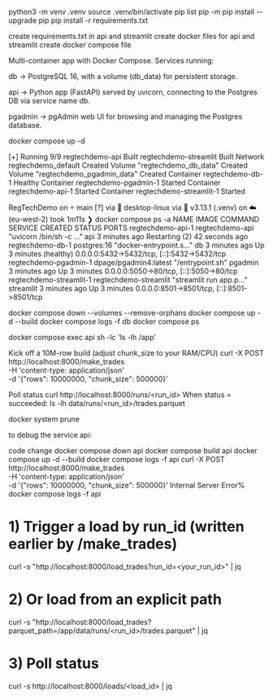 
python3 -m venv .venv
source .venv/bin/activate
pip list
pip -m pip install --upgrade pip
pip install -r requirements.txt

create requirements.txt in api and streamlit
create docker files for api and streamlit
create docker compose file

Multi-container app with Docker Compose.
Services running:

db → PostgreSQL 16, with a volume (db_data) for persistent storage.

api → Python app (FastAPI) served by uvicorn, connecting to the Postgres DB via service name db.

pgadmin → pgAdmin web UI for browsing and managing the Postgres database.


docker compose up -d

[+] Running 9/9
 regtechdemo-api                     Built 
 regtechdemo-streamlit               Built
 Network regtechdemo_default         Created
 Volume "regtechdemo_db_data"        Created
 Volume "regtechdemo_pgadmin_data"   Created
 Container regtechdemo-db-1          Healthy
 Container regtechdemo-pgadmin-1     Started
 Container regtechdemo-api-1         Started
 Container regtechdemo-streamlit-1   Started


RegTechDemo on  main [?] via 🐳 desktop-linux via 🐍 v3.13.1 (.venv) on ☁️  (eu-west-2) took 1m11s 
❯ docker compose ps -a
NAME                      IMAGE                   COMMAND                  SERVICE     CREATED         STATUS                          PORTS
regtechdemo-api-1         regtechdemo-api         "uvicorn /bin/sh -c …"   api         3 minutes ago   Restarting (2) 42 seconds ago   
regtechdemo-db-1          postgres:16             "docker-entrypoint.s…"   db          3 minutes ago   Up 3 minutes (healthy)          0.0.0.0:5432->5432/tcp, [::]:5432->5432/tcp
regtechdemo-pgadmin-1     dpage/pgadmin4:latest   "/entrypoint.sh"         pgadmin     3 minutes ago   Up 3 minutes                    0.0.0.0:5050->80/tcp, [::]:5050->80/tcp
regtechdemo-streamlit-1   regtechdemo-streamlit   "streamlit run app.p…"   streamlit   3 minutes ago   Up 3 minutes                    0.0.0.0:8501->8501/tcp, [::]:8501->8501/tcp


docker compose down --volumes --remove-orphans
docker compose up -d --build
docker compose logs -f db
docker compose ps

docker compose exec api sh -lc 'ls -lh /app' 

Kick off a 10M-row build (adjust chunk_size to your RAM/CPU)
curl -X POST http://localhost:8000/make_trades \
  -H 'content-type: application/json' \
  -d '{"rows": 10000000, "chunk_size": 500000}'

Poll status
curl http://localhost:8000/runs/<run_id>
When status = succeeded:
ls -lh data/runs/<run_id>/trades.parquet


docker system prune


to debug the service api:

code change
docker compose down api
docker compose build api
docker compose up -d --build
docker compose logs -f api
curl -X POST http://localhost:8000/make_trades \
  -H 'content-type: application/json' \
  -d '{"rows": 10000000, "chunk_size": 500000}'
Internal Server Error% 
docker compose logs -f api



# 1) Trigger a load by run_id (written earlier by /make_trades)
curl -s "http://localhost:8000/load_trades?run_id=<your_run_id>" | jq

# 2) Or load from an explicit path
curl -s "http://localhost:8000/load_trades?parquet_path=/app/data/runs/<run_id>/trades.parquet" | jq

# 3) Poll status
curl -s http://localhost:8000/loads/<load_id> | jq
